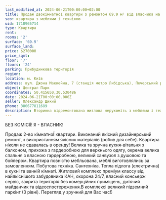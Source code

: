 ```yaml
---
last_modified_at: 2024-06-21T00:00:00+02:00
title: Продаж двокімнатної квартири з ремонтом 69.9 м² від власника на Д. Маккейна
seo: квартира з меблями і технікою
uid: 1718965714
type: Квартира
rent:
rooms: '2'
surface: '69.9'
surface_land:
price: $270000
price_sqmt:
floor: '7'
floors: '24'
parking: Прибудинкова територія
region:
location: м. Київ
address: вул. Джона Маккейна, 7 (станція метро Либідська), Печерський район
object: Централ Парк
coordinates: 50.415650,30.530486
date: 2024-06-21T00:00:00.000Z
seller: Олександр Дикий
phone: 380677811689
description: Вторинна відремонтована житлова нерухоміть з меблями і технікою, житло придатне і готове для проживання
---
```


БЕЗ КОМІСІЇ! Я - ВЛАСНИК!

Продаж 2-во кімнатноЇ квартири. Виконаний якісний дизайнерський ремонт, з використанням якісних матеріалів (робив для себе). Квартира ніколи не сдавалась в оренду! Велика та зручна кухня-вітальня з балконом, прихожа з гардеробною для верхнього одягу, окрема велика спальня з власною гардеробною, великий санвузол з душовою та бойлером. Квартира повністю мебльована, меблі виготовлялись за замовленням. Побутова техніка. Сантехніка. Тепла підлога (електрична) в кухні та ванній кімнаті. Житловий комплекс преміум классу від найякіснішого забудовника КАН, охорона 24/7, власний консьерж сервіс, закрита територія без комерційних приміщень, дитячий майданчик та відеоспостереження.В комплексі великий підземний паркінг (3 рівні). Перегляд у зручний для Вас час!)

